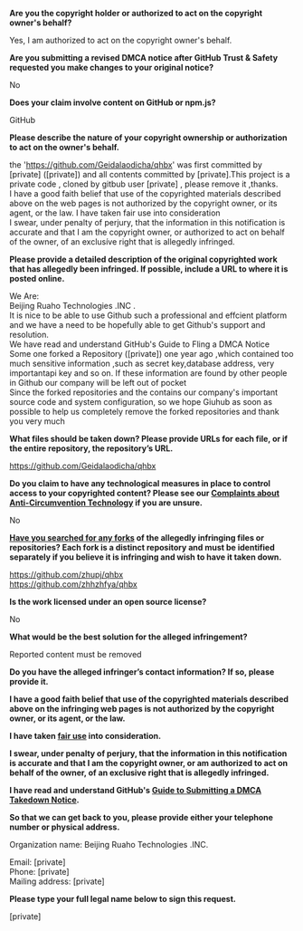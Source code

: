 **Are you the copyright holder or authorized to act on the copyright owner's behalf?**

Yes, I am authorized to act on the copyright owner's behalf.

**Are you submitting a revised DMCA notice after GitHub Trust & Safety requested you make changes to your original notice?**

No

**Does your claim involve content on GitHub or npm.js?**

GitHub

**Please describe the nature of your copyright ownership or authorization to act on the owner's behalf.**

the 'https://github.com/Geidalaodicha/qhbx' was first committed by [private] ([private]) and all contents committed by [private].This project is a private code , cloned by gitbub user [private] , please remove it ,thanks.  
I have a good faith belief that use of the copyrighted materials described above on the web pages is not authorized by the copyright owner, or its agent, or the law. I have taken fair use into consideration  
I swear, under penalty of perjury, that the information in this notification is accurate and that I am the copyright owner, or authorized to act on behalf of the owner, of an exclusíve right that is allegedly infringed.

**Please provide a detailed description of the original copyrighted work that has allegedly been infringed. If possible, include a URL to where it is posted online.**

We Are:  
Beijing Ruaho Technologies .INC .  
It is nice to be able to use Github such a professional and effcient platform and we have a need to be hopefully able to get Github's support and resolution.  
We have read and understand GitHub's Guide to Fling a DMCA Notice  
Some one forked a Repository ([private]) one year ago ,which contained too much sensitive information ,such as secret key,database address, very importantapi key and so on. If these information are found by other people in Github our company will be left out of pocket  
Since the forked repositories and the contains our company's important source code and system
configuration, so we hope Giuhub as soon as possible to help us completely remove the forked repositories and thank you very much

**What files should be taken down? Please provide URLs for each file, or if the entire repository, the repository’s URL.**

https://github.com/Geidalaodicha/qhbx

**Do you claim to have any technological measures in place to control access to your copyrighted content? Please see our <a href="https://docs.github.com/articles/guide-to-submitting-a-dmca-takedown-notice#complaints-about-anti-circumvention-technology">Complaints about Anti-Circumvention Technology</a> if you are unsure.**

No

**<a href="https://docs.github.com/articles/dmca-takedown-policy#b-what-about-forks-or-whats-a-fork">Have you searched for any forks</a> of the allegedly infringing files or repositories? Each fork is a distinct repository and must be identified separately if you believe it is infringing and wish to have it taken down.**

https://github.com/zhupj/qhbx  
https://github.com/zhhzhfya/qhbx

**Is the work licensed under an open source license?**

No

**What would be the best solution for the alleged infringement?**

Reported content must be removed

**Do you have the alleged infringer’s contact information? If so, please provide it.**

**I have a good faith belief that use of the copyrighted materials described above on the infringing web pages is not authorized by the copyright owner, or its agent, or the law.**

**I have taken <a href="https://www.lumendatabase.org/topics/22">fair use</a> into consideration.**

**I swear, under penalty of perjury, that the information in this notification is accurate and that I am the copyright owner, or am authorized to act on behalf of the owner, of an exclusive right that is allegedly infringed.**

**I have read and understand GitHub's <a href="https://docs.github.com/articles/guide-to-submitting-a-dmca-takedown-notice/">Guide to Submitting a DMCA Takedown Notice</a>.**

**So that we can get back to you, please provide either your telephone number or physical address.**

Organization name: Beijing Ruaho Technologies .INC.

Email: [private]  
Phone: [private]  
Mailing address: [private]  

**Please type your full legal name below to sign this request.**

[private]  
